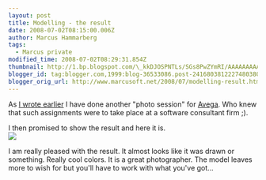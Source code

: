 ```yaml
---
layout: post
title: Modelling - the result
date: 2008-07-02T08:15:00.006Z
author: Marcus Hammarberg
tags:
  - Marcus private
modified_time: 2008-07-02T08:29:31.854Z
thumbnail: http://1.bp.blogspot.com/\_kkDJOSPNTLs/SGs8PwZYmRI/AAAAAAAAAVg/uq94Mv2A3Fo/s72-c/MarcusHammarberg.jpg
blogger_id: tag:blogger.com,1999:blog-36533086.post-2416803812227480380
blogger_orig_url: http://www.marcusoft.net/2008/07/modelling-result.html
---
```





As [I wrote earlier](http://www.marcusoft.net/2008/06/new-modeljob.html)
I have done another "photo session" for [Avega](http://www.avega.se/). Who
knew that such assignments were to take place at a software consultant
firm ;).

I then promised to show the result and here it is.
[<img
src="http://1.bp.blogspot.com/_kkDJOSPNTLs/SGs8PwZYmRI/AAAAAAAAAVg/uq94Mv2A3Fo/s400/MarcusHammarberg.jpg"
id="BLOGGER_PHOTO_ID_5218330834625927442"
style="DISPLAY: block; MARGIN: 0px auto 10px; CURSOR: hand; TEXT-ALIGN: center"
data-border="0" />](http://1.bp.blogspot.com/_kkDJOSPNTLs/SGs8PwZYmRI/AAAAAAAAAVg/uq94Mv2A3Fo/s1600-h/MarcusHammarberg.jpg)

I am really pleased with the result. It almost looks like it was drawn
or something. Really cool colors. It is a great photographer. The model
leaves more to wish for but you'll have to work with what you've got...
